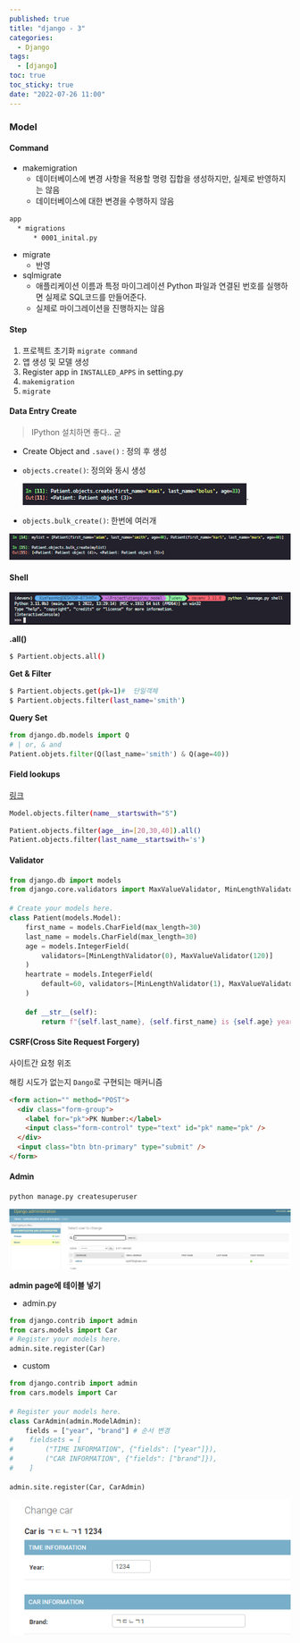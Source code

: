 ```yaml
---
published: true
title: "django - 3"
categories:
  - Django
tags:
  - [django]
toc: true
toc_sticky: true
date: "2022-07-26 11:00"
---
```


### Model

#### Command

- makemigration
  - 데이터베이스에 변경 사항을 적용할 명령 집합을 생성하지만, 실제로 반영하지는 않음
  - 데이터베이스에 대한 변경을 수행하지 않음

```bash
app
  * migrations
      * 0001_inital.py
```

- migrate
  - 반영
- sqlmigrate
  - 애플리케이션 이름과 특정 마이그레이션 Python 파일과 연결된 번호를 실행하면 실제로 SQL코드를 만들어준다.
  - 실제로 마이그레이션을 진행하지는 않음

#### Step

1. 프로젝트 초기화 `migrate command`
2. 앱 생성 및 모델 생성
3. Register app in `INSTALLED_APPS` in setting.py
4. `makemigration`
5. `migrate`

#### Data Entry Create

> IPython 설치하면 좋다.. 굳

- Create Object and `.save()` : 정의 후 생성

- `objects.create()`: 정의와 동시 생성

  ![image-20220727235525478](../../../assets/images/posts/2022-07-26-post-django-3/image-20220727235525478.png)`

- `objects.bulk_create()`: 한번에 여러개

![image-20220727235829960](../../../assets/images/posts/2022-07-26-post-django-3/image-20220727235829960.png)

#### Shell

![image-20220727234936018](../../../assets/images/posts/2022-07-26-post-django-3/image-20220727234936018.png)

**.all()**

```bash
$ Partient.objects.all()
```

**Get & Filter**

```bash
$ Partient.objects.get(pk=1)#  단일객체
$ Partient.objects.filter(last_name='smith')
```

**Query Set**

```python
from django.db.models import Q
# | or, & and
Patient.objets.filter(Q(last_name='smith') & Q(age=40))
```

#### Field lookups

[링크](https://docs.djangoproject.com/en/4.0/ref/models/querysets/#field-lookups)

```bash
Model.objects.filter(name__startswith="S")
```

```bash
Patient.objects.filter(age__in=[20,30,40]).all()
Patient.objects.filter(last_name__startswith='s')
```

#### Validator

```python
from django.db import models
from django.core.validators import MaxValueValidator, MinLengthValidator

# Create your models here.
class Patient(models.Model):
    first_name = models.CharField(max_length=30)
    last_name = models.CharField(max_length=30)
    age = models.IntegerField(
        validators=[MinLengthValidator(0), MaxValueValidator(120)]
    )
    heartrate = models.IntegerField(
        default=60, validators=[MinLengthValidator(1), MaxValueValidator(300)]
    )

    def __str__(self):
        return f"{self.last_name}, {self.first_name} is {self.age} years old."
```

#### CSRF(Cross Site Request Forgery)

사이트간 요청 위조

해킹 시도가 없는지 `Dango`로 구현되는 매커니즘

```html
<form action="" method="POST">
  <div class="form-group">
    <label for="pk">PK Number:</label>
    <input class="form-control" type="text" id="pk" name="pk" />
  </div>
  <input class="btn btn-primary" type="submit" />
</form>
```

#### Admin

```bash
python manage.py createsuperuser
```

![image-20220807220011678](../../../assets/images/posts/2022-07-26-post-django-3/image-20220807220011678.png)

**admin page에 테이블 넣기**

- admin.py

```python
from django.contrib import admin
from cars.models import Car
# Register your models here.
admin.site.register(Car)
```

- custom

```python
from django.contrib import admin
from cars.models import Car

# Register your models here.
class CarAdmin(admin.ModelAdmin):
    fields = ["year", "brand"] # 순서 변경
#    fieldsets = [
#        ("TIME INFORMATION", {"fields": ["year"]}),
#        ("CAR INFORMATION", {"fields": ["brand"]}),
#    ]

admin.site.register(Car, CarAdmin)

```

![image-20220807221319681](../../../assets/images/posts/2022-07-26-post-django-3/image-20220807221319681.png)
